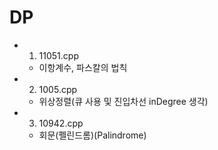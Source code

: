 #   DP

-   1.  11051.cpp
    -   이항계수, 파스칼의 법칙

-   2. 1005.cpp
    -   위상정렬(큐 사용 및 진입차선 inDegree 생각)
-   3.  10942.cpp
    -   회문(펠린드롬)(Palindrome)
